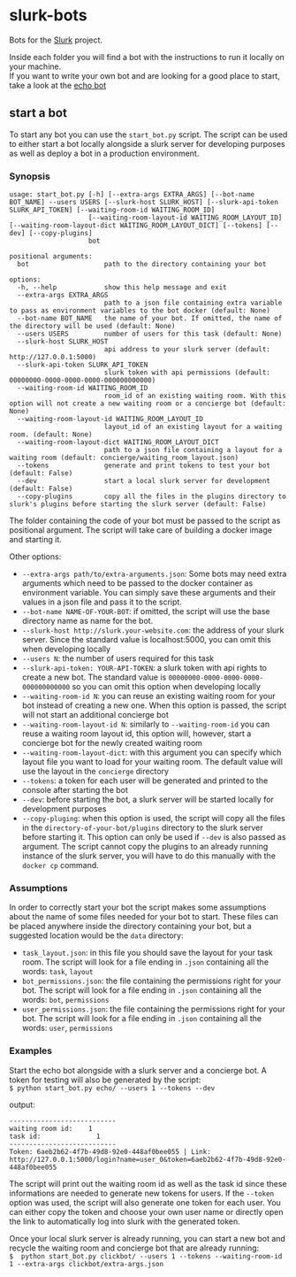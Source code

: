 # slurk-bots
Bots for the [Slurk](https://github.com/clp-research/slurk) project.

Inside each folder you will find a bot with the instructions to run it locally on your machine.  
If you want to write your own bot and are looking for a good place to start, take a look at the [echo bot](https://github.com/clp-research/slurk-bots/tree/master/echo)

## start a bot

To start any bot you can use the `start_bot.py` script. The script can be used to either start a bot locally alongside a slurk server for developing purposes as well as deploy a bot in a production environment.

### Synopsis
```
usage: start_bot.py [-h] [--extra-args EXTRA_ARGS] [--bot-name BOT_NAME] --users USERS [--slurk-host SLURK_HOST] [--slurk-api-token SLURK_API_TOKEN] [--waiting-room-id WAITING_ROOM_ID]
                    [--waiting-room-layout-id WAITING_ROOM_LAYOUT_ID] [--waiting-room-layout-dict WAITING_ROOM_LAYOUT_DICT] [--tokens] [--dev] [--copy-plugins]
                    bot

positional arguments:
  bot                   path to the directory containing your bot

options:
  -h, --help            show this help message and exit
  --extra-args EXTRA_ARGS
                        path to a json file containing extra variable to pass as environment variables to the bot docker (default: None)
  --bot-name BOT_NAME   the name of your bot. If omitted, the name of the directory will be used (default: None)
  --users USERS         number of users for this task (default: None)
  --slurk-host SLURK_HOST
                        api address to your slurk server (default: http://127.0.0.1:5000)
  --slurk-api-token SLURK_API_TOKEN
                        slurk token with api permissions (default: 00000000-0000-0000-0000-000000000000)
  --waiting-room-id WAITING_ROOM_ID
                        room_id of an existing waiting room. With this option will not create a new waiting room or a concierge bot (default: None)
  --waiting-room-layout-id WAITING_ROOM_LAYOUT_ID
                        layout_id of an existing layout for a waiting room. (default: None)
  --waiting-room-layout-dict WAITING_ROOM_LAYOUT_DICT
                        path to a json file containing a layout for a waiting room (default: concierge/waiting_room_layout.json)
  --tokens              generate and print tokens to test your bot (default: False)
  --dev                 start a local slurk server for development (default: False)
  --copy-plugins        copy all the files in the plugins directory to slurk's plugins before starting the slurk server (default: False)
```

The folder containing the code of your bot must be passed to the script as positional argument.
The script will take care of building a docker image and starting it.

Other options:
* `--extra-args path/to/extra-arguments.json`: Some bots may need extra arguments which need to be passed to the docker container as environment variable. You can simply save these arguments and their values in a json file and pass it to the script.
* `--bot-name NAME-OF-YOUR-BOT`: if omitted, the script will use the base directory name as name for the bot.
* `--slurk-host http://slurk.your-website.com`: the address of your slurk server. Since the standard value is localhost:5000, you can omit this when developing locally
* `--users N`: the number of users required for this task
* `--slurk-api-token: YOUR-API-TOKEN`: a slurk token with api rights to create a new bot. The standard value is `00000000-0000-0000-0000-000000000000` so you can omit this option when developing locally
* `--waiting-room-id N`: you can reuse an existing waiting room for your bot instead of creating a new one. When this option is passed, the script will not start an additional concierge bot
* `--waiting-room-layout-id N`: similarly to `--waiting-room-id` you can reuse a waiting room layout id, this option will, however, start a concierge bot for the newly created waiting room
* `--waiting-room-layout-dict`: with this argument you can specify which layout file you want to load for your waiting room. The default value will use the layout in the `concierge` directory
* `--tokens`: a token for each user will be generated and printed to the console after starting the bot
* `--dev`: before starting the bot, a slurk server will be started locally for development purposes
* `--copy-pluging`: when this option is used, the script will copy all the files in the `directory-of-your-bot/plugins` directory to the slurk server before starting it. This option can only be used if `--dev` is also passed as argument. The script cannot copy the plugins to an already running instance of the slurk server, you will have to do this manually with the `docker cp` command.


### Assumptions
In order to correctly start your bot the script makes some assumptions about the name of some files needed for your bot to start. These files can be placed anywhere inside the directory containing your bot, but a suggested location would be the `data` directory:
* `task_layout.json`: in this file you should save the layout for your task room. The script will look for a file ending in `.json` containing all the words: `task`, `layout`
* `bot_permissions.json`: the file containing the permissions right for your bot. The script will look for a file ending in `.json` containing all the words: `bot`, `permissions`
* `user_permissions.json`: the file containing the permissions right for your bot. The script will look for a file ending in `.json` containing all the words: `user`, `permissions`


### Examples
Start the echo bot alongside with a slurk server and a concierge bot. A token for testing will also be generated by the script:  
`$ python start_bot.py echo/ --users 1 --tokens --dev`

output: 
```
---------------------------
waiting room id:	1
task id:		      1
---------------------------
Token: 6aeb2b62-4f7b-49d8-92e0-448af0bee055 | Link: http://127.0.0.1:5000/login?name=user_0&token=6aeb2b62-4f7b-49d8-92e0-448af0bee055

```

The script will print out the waiting room id as well as the task id since these informations are needed to generate new tokens for users.
If the `--token` option was used, the script will also generate one token for each user. You can either copy the token and choose your own user name or directly open the link to automatically log into slurk with the generated token.

Once your local slurk server is already running, you can start a new bot and recycle the waiting room and concierge bot that are already running:  
`$  python start_bot.py clickbot/ --users 1 --tokens --waiting-room-id 1 --extra-args clickbot/extra-args.json`
